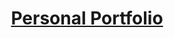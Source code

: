 <!-- markdownlint-disable MD033 MD036 MD041 MD045 MD046 -->
<div align="center">

<h1 style="border-bottom: none">
    <b><a href="https://nischallllll.github.io/">Personal Portfolio </a></b>
</h1>

